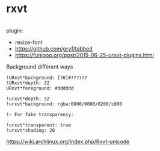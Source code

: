 rxvt
====

```

```

plugin:

- resize-font
- https://github.com/gryf/tabbed
- https://funloop.org/post/2015-06-25-urxvt-plugins.html

Background different ways
```
!URxvt*background: [70]#777777
!URxvt*depth: 32
URxvt*foreground: #dddddd

!urxvt*depth: 32
!urxvt*background: rgba:0000/0000/0200/c800

!- For fake transparency:

!urxvt*transparent: true
!urxvt*shading: 20
```

https://wiki.archlinux.org/index.php/Rxvt-unicode


